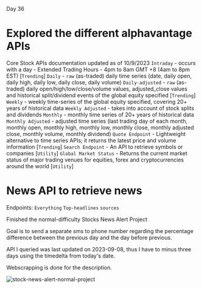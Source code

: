 Day 36 

# Explored the different alphavantage APIs
Core Stock APIs documentation updated as of 10/9/2023
`Intraday` - occurs with a day - Extended Trading Hours - 4pm to 8am GMT +8 (4am to 8pm EST) [`Trending`]
`Daily` - `raw` (as-traded) daily time series (date, daily open, daily high, daily low, daily close, daily volume)
`Daily-adjusted` - `raw` (as-traded) daily open/high/low/close/volume values, adjusted_close values and historical split/dividend events of the global equity specified [`Trending`]
`Weekly` - weekly time-series of the global equity specified, covering 20+ years of historical data
`Weekly Adjusted` - takes into account of stock splits and dividends
`Monthly` - monthly time series of 20+ years of historical data
`Monthly Adjusted` - adjusted time series (last trading day of each month, monthly open, monthly high, monthly low, monthly close, monthly adjusted close, monthly volume, monthly dividend)
`Quote Endpoint` - Lightweight alternative to time series APIs; it returns the latest price and volume information [`Trending`]
`Search Endpoint` - An API to retrieve symbols or companies [`Utility`]
`Global Market Status` - Returns the current market status of major trading venues for equities, forex and cryptocurrencies around the world [`Utility`]


# News API to retrieve news 
Endpoints:
`Everything`
`Top-headlines`
`sources`


Finished the normal-difficulty Stocks News Alert Project

Goal is to send a separate sms to phone number regarding the percentage difference between the previous day and the day before previous. 

API I queried was last updated on 2023-09-08, thus I have to minus three days using the timedelta from today's date. 

Webscrapping is done for the description.

![stock-news-alert-normal-project](https://github.com/washable-alt/washable-alt/assets/127829594/e8df1030-dfb8-44dd-8515-a2eb6c5e7980)
